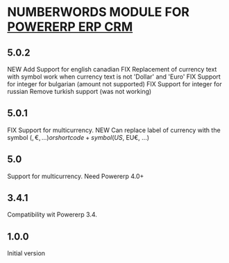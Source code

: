 # NUMBERWORDS MODULE FOR <a href="https://www.powererp.org">POWERERP ERP CRM</a>

## 5.0.2

NEW Add Support for english canadian
FIX Replacement of currency text with symbol work when currency text is not 'Dollar' and 'Euro'
FIX Support for integer for bulgarian (amount not supported)
FIX Support for integer for russian
Remove turkish support (was not working)

## 5.0.1

FIX Support for multicurrency.
NEW Can replace label of currency with the symbol ($, €, ...) or shortcode+symbol (US$, EU€, ...)

## 5.0

Support for multicurrency.
Need Powererp 4.0+


## 3.4.1

Compatibility wit Powererp 3.4.


## 1.0.0

Initial version